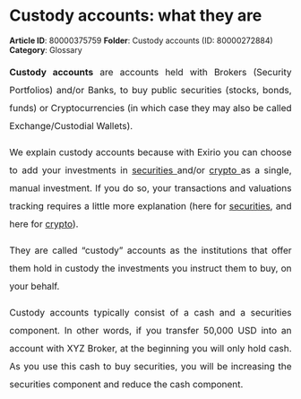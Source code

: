 # Custody accounts: what they are

**Article ID**: 80000375759
**Folder**: Custody accounts (ID: 80000272884)
**Category**: Glossary

<p style="margin-left: 0in; font-size: 15px; font-family: margin-bottom: 8pt; line-height: 200%; text-align: justify;"><span dir="ltr" style="font-size: 16px; line-height: 200%;"><strong dir="ltr">Custody accounts</strong> are accounts held with Brokers (Security Portfolios) and/or Banks, to buy public securities (stocks, bonds, funds) or Cryptocurrencies (in which case they may also be called Exchange/Custodial Wallets).</span></p><p style="margin-left: 0in; font-size: 15px; font-family: margin-bottom: 8pt; line-height: 200%; text-align: justify;"><span dir="ltr" style="font-size: 16px; line-height: 200%;">We explain custody accounts because with Exirio you can choose to add your investments in <a href="https://support.exirio.com/en/support/solutions/articles/80000820911">securities </a>and/or <a href="https://support.exirio.com/en/support/solutions/articles/80000605354">crypto </a>as a single, manual investment. If you do so, your transactions and valuations tracking requires a little more explanation (here for <a href="https://support.exirio.com/en/support/solutions/articles/80000375774">securities</a>, and here for <a href="https://support.exirio.com/en/support/solutions/articles/80000820397">crypto</a>).</span></p><p style="margin-left: 0in; font-size: 15px; font-family: margin-bottom: 8pt; line-height: 200%; text-align: justify;"><span style="font-size: 16px;"><span dir="ltr" style="line-height: 200%;">They are called “custody” accounts as the institutions that offer them hold in custody the investments you instruct them to buy, on your behalf. </span></span></p><p style="margin-left: 0in; font-size: 15px; font-family: margin-bottom: 8pt; line-height: 200%; text-align: justify;"><span style="font-size: 16px; line-height: 200%;">Custody accounts typically consist of a cash and a securities component. In other words, if you transfer 50,000 USD into an account with XYZ Broker, at the beginning you will only hold cash. As you use this cash to buy securities, you will be increasing the securities component and reduce the cash component. </span></p><p style="margin-left: 0in; font-size: 15px; font-family: margin-bottom: 8pt; line-height: 200%; text-align: justify;"><br></p><p style="margin-left: 0in; font-size: 15px; font-family: margin-bottom: 8pt; line-height: 200%; text-align: justify;"><br></p>